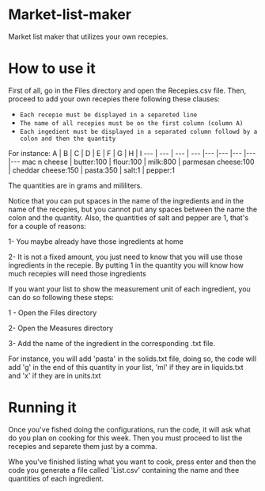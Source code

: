# Market-list-maker

Market list maker that utilizes your own recepies.


# How to use it

First of all, go in the Files directory and open the Recepies.csv file. Then, proceed to add your own recepies there following these clauses:
- `Each recepie must be displayed in a separeted line`<br>
- `The name of all recepies must be on the first column (column A)`<br>
- `Each ingedient must be displayed in a separated column followd by a colon and then the quantity`<br>

For instance:
A | B | C | D | E | F | G | H | I
--- | --- | --- | --- |--- |--- |--- |--- |---
mac n cheese | butter:100 | flour:100 | milk:800 | parmesan cheese:100 | cheddar cheese:150 | pasta:350 | salt:1 | pepper:1

The quantities are in grams and mililiters.

Notice that you can put spaces in the name of the ingredients and in the name of the recepies, but you cannot put any spaces between the name the colon and the quantity. Also, the quantities of salt and pepper are 1, that's for a couple of reasons:

1- You maybe already have those ingredients at home

2- It is not a fixed amount, you just need to know that you will use those ingredients in the recepie. By putting 1 in the quantity you will know how much recepies will need those ingredients


If you want your list to show the measurement unit of each ingredient, you can do so following these steps:

1 - Open the Files directory

2- Open the Measures directory

3- Add the name of the ingredient in the corresponding .txt file.

  For instance, you will add 'pasta' in the solids.txt file, doing so, the code will add 'g' in the end of this quantity in your list, 'ml' if they are in liquids.txt and 'x' if they are in units.txt


# Running it

Once you've fished doing the configurations, run the code, it will ask what do you plan on cooking for this week. Then you must proceed to list the recepies and separete them just by a comma.

Whe you've finished listing what you want to cook, press enter and then the code you generate a file called 'List.csv' containing the name and thee quantities of each ingredient.
